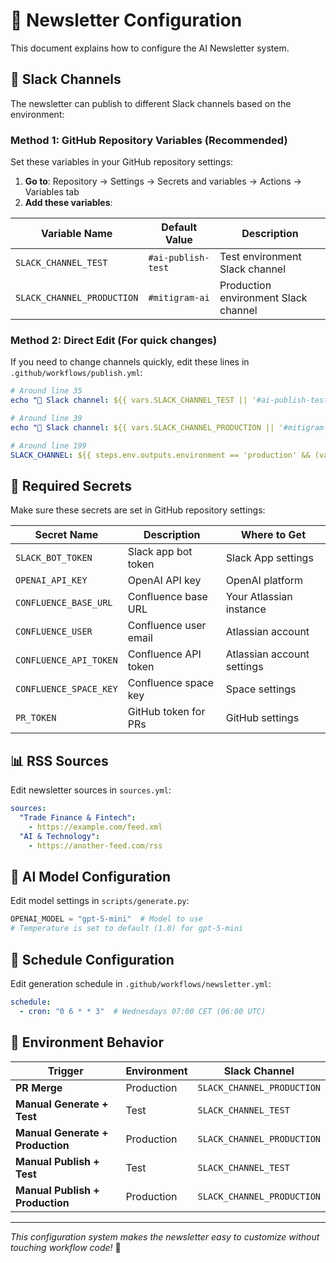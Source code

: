 # 🔧 Newsletter Configuration

This document explains how to configure the AI Newsletter system.

## 📱 Slack Channels

The newsletter can publish to different Slack channels based on the environment:

### **Method 1: GitHub Repository Variables** (Recommended)

Set these variables in your GitHub repository settings:

1. **Go to**: Repository → Settings → Secrets and variables → Actions → Variables tab
2. **Add these variables**:

| Variable Name | Default Value | Description |
|---------------|---------------|-------------|
| `SLACK_CHANNEL_TEST` | `#ai-publish-test` | Test environment Slack channel |
| `SLACK_CHANNEL_PRODUCTION` | `#mitigram-ai` | Production environment Slack channel |

### **Method 2: Direct Edit** (For quick changes)

If you need to change channels quickly, edit these lines in `.github/workflows/publish.yml`:

```yaml
# Around line 35
echo "📱 Slack channel: ${{ vars.SLACK_CHANNEL_TEST || '#ai-publish-test' }}"

# Around line 39  
echo "📱 Slack channel: ${{ vars.SLACK_CHANNEL_PRODUCTION || '#mitigram-ai' }}"

# Around line 199
SLACK_CHANNEL: ${{ steps.env.outputs.environment == 'production' && (vars.SLACK_CHANNEL_PRODUCTION || '#mitigram-ai') || (vars.SLACK_CHANNEL_TEST || '#ai-publish-test') }}
```

## 🔐 Required Secrets

Make sure these secrets are set in GitHub repository settings:

| Secret Name | Description | Where to Get |
|-------------|-------------|--------------|
| `SLACK_BOT_TOKEN` | Slack app bot token | Slack App settings |
| `OPENAI_API_KEY` | OpenAI API key | OpenAI platform |
| `CONFLUENCE_BASE_URL` | Confluence base URL | Your Atlassian instance |
| `CONFLUENCE_USER` | Confluence user email | Atlassian account |
| `CONFLUENCE_API_TOKEN` | Confluence API token | Atlassian account settings |
| `CONFLUENCE_SPACE_KEY` | Confluence space key | Space settings |
| `PR_TOKEN` | GitHub token for PRs | GitHub settings |

## 📊 RSS Sources

Edit newsletter sources in `sources.yml`:

```yaml
sources:
  "Trade Finance & Fintech":
    - https://example.com/feed.xml
  "AI & Technology":
    - https://another-feed.com/rss
```

## 🤖 AI Model Configuration

Edit model settings in `scripts/generate.py`:

```python
OPENAI_MODEL = "gpt-5-mini"  # Model to use
# Temperature is set to default (1.0) for gpt-5-mini
```

## 📅 Schedule Configuration

Edit generation schedule in `.github/workflows/newsletter.yml`:

```yaml
schedule:
  - cron: "0 6 * * 3"  # Wednesdays 07:00 CET (06:00 UTC)
```

## 🎯 Environment Behavior

| Trigger | Environment | Slack Channel |
|---------|-------------|---------------|
| **PR Merge** | Production | `SLACK_CHANNEL_PRODUCTION` |
| **Manual Generate + Test** | Test | `SLACK_CHANNEL_TEST` |
| **Manual Generate + Production** | Production | `SLACK_CHANNEL_PRODUCTION` |
| **Manual Publish + Test** | Test | `SLACK_CHANNEL_TEST` |
| **Manual Publish + Production** | Production | `SLACK_CHANNEL_PRODUCTION` |

---

*This configuration system makes the newsletter easy to customize without touching workflow code!* 🎯
